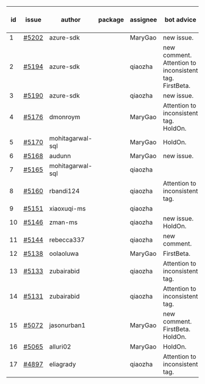 | id | issue | author | package | assignee | bot advice | created date of issue | target release date | date from target |
| ------ | ------ | ------ | ------ | ------ | ------ | ------ | ------ | :-----: |
| 1 | [#5202](https://github.com/Azure/sdk-release-request/issues/5202) | azure-sdk |  | MaryGao | new issue. | 05-14 | 06-21 |  |
| 2 | [#5194](https://github.com/Azure/sdk-release-request/issues/5194) | azure-sdk |  | qiaozha | new comment. Attention to inconsistent tag. FirstBeta. | 05-09 | fail to get. |  |
| 3 | [#5190](https://github.com/Azure/sdk-release-request/issues/5190) | azure-sdk |  | qiaozha | new issue. | 05-08 | 05-24 |  |
| 4 | [#5176](https://github.com/Azure/sdk-release-request/issues/5176) | dmonroym |  | MaryGao | Attention to inconsistent tag. HoldOn. | 04-30 | 05-24 |  |
| 5 | [#5170](https://github.com/Azure/sdk-release-request/issues/5170) | mohitagarwal-sql |  | MaryGao | HoldOn. | 04-30 | 05-24 |  |
| 6 | [#5168](https://github.com/Azure/sdk-release-request/issues/5168) | audunn |  | MaryGao | new issue. | 04-29 | 05-24 |  |
| 7 | [#5165](https://github.com/Azure/sdk-release-request/issues/5165) | mohitagarwal-sql |  | qiaozha |  | 04-24 | 05-24 |  |
| 8 | [#5160](https://github.com/Azure/sdk-release-request/issues/5160) | rbandi124 |  | qiaozha | Attention to inconsistent tag. | 04-24 | 05-24 |  |
| 9 | [#5151](https://github.com/Azure/sdk-release-request/issues/5151) | xiaoxuqi-ms |  | qiaozha |  | 04-24 | 05-24 |  |
| 10 | [#5146](https://github.com/Azure/sdk-release-request/issues/5146) | zman-ms |  | qiaozha | new issue. HoldOn. | 04-24 | 05-24 |  |
| 11 | [#5144](https://github.com/Azure/sdk-release-request/issues/5144) | rebecca337 |  | qiaozha | new comment. | 04-23 | 05-24 |  |
| 12 | [#5138](https://github.com/Azure/sdk-release-request/issues/5138) | oolaoluwa |  | MaryGao | FirstBeta. | 04-16 | 05-24 |  |
| 13 | [#5133](https://github.com/Azure/sdk-release-request/issues/5133) | zubairabid |  | qiaozha | Attention to inconsistent tag. | 04-12 | 05-24 |  |
| 14 | [#5131](https://github.com/Azure/sdk-release-request/issues/5131) | zubairabid |  | qiaozha | Attention to inconsistent tag. | 04-12 | 05-24 |  |
| 15 | [#5072](https://github.com/Azure/sdk-release-request/issues/5072) | jasonurban1 |  | MaryGao | new comment. FirstBeta. HoldOn. | 03-22 | 05-24 |  |
| 16 | [#5065](https://github.com/Azure/sdk-release-request/issues/5065) | alluri02 |  | MaryGao | HoldOn. | 03-20 | 05-24 |  |
| 17 | [#4897](https://github.com/Azure/sdk-release-request/issues/4897) | eliagrady |  | qiaozha | Attention to inconsistent tag. | 01-18 | 04-26 |  |
